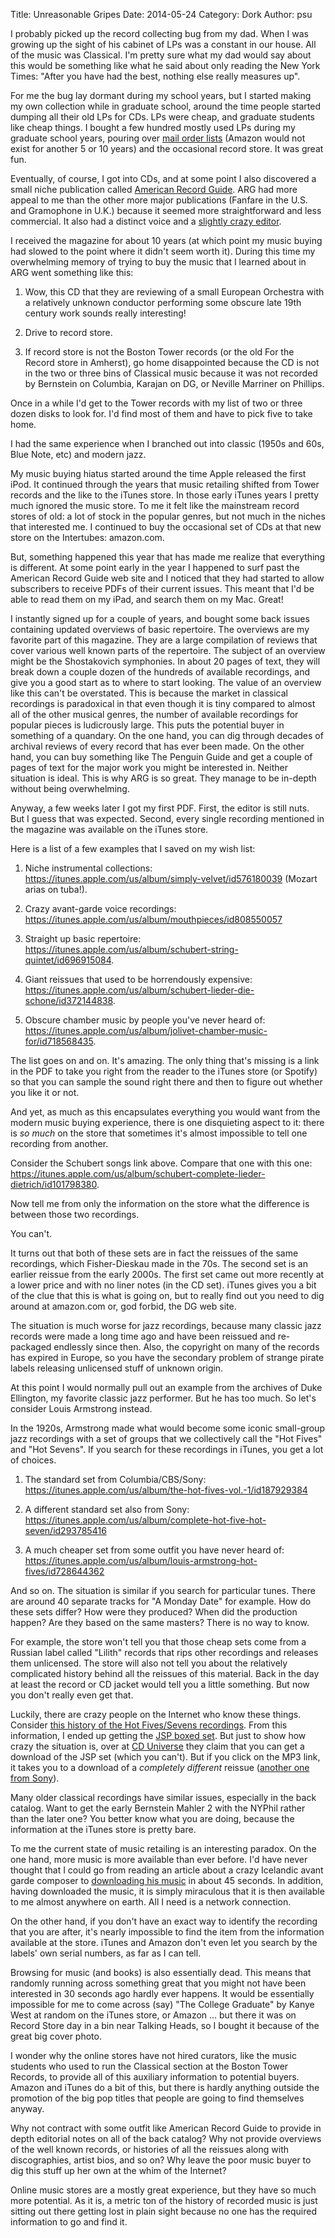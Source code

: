 Title: Unreasonable Gripes
Date: 2014-05-24
Category: Dork
Author: psu

I probably picked up the record collecting bug from my dad. When I was growing up the sight of his cabinet of LPs was a constant in our house. All of the music was Classical. I'm pretty sure what my dad would say about this would be something like what he said about only reading the New York Times: "After you have had the best, nothing else really measures up".

For me the bug lay dormant during my school years, but I started making my own collection while in graduate school, around the time people started dumping all their old LPs for CDs. LPs were cheap, and graduate students like cheap things. I bought a few hundred mostly used LPs during my graduate school years, pouring over <a href="http://www.arsantiqua.com/3/index.shtm">mail order lists</a> (Amazon would not exist for another 5 or 10 years) and the occasional record store. It was great fun.

Eventually, of course, I got into CDs, and at some point I also discovered a small niche publication called <a href="http://www.americanrecordguide.com">American Record Guide</a>. ARG had more appeal to me than the other more major publications (Fanfare in the U.S. and Gramophone in U.K.) because it seemed more straightforward and less commercial. It also had a distinct voice and a <a href="http://www.americanrecordguide.com/editors-space.html">slightly crazy editor</a>.

I received the magazine for about 10 years (at which point my music buying had slowed to the point where it didn't seem worth it). During this time my overwhelming memory of trying to buy the music that I learned about in ARG went something like this:

1. Wow, this CD that they are reviewing of a small European Orchestra with a relatively unknown conductor performing some obscure late 19th century work sounds really interesting!

2. Drive to record store.

3. If record store is not the Boston Tower records (or the old For the Record store in Amherst), go home disappointed because the CD is not in the two or three bins of Classical music because it was not recorded by Bernstein on Columbia, Karajan on DG, or Neville Marriner on Phillips.

Once in a while I'd get to the Tower records with my list of two or three dozen disks to look for. I'd find most of them and have to pick five to take home.

I had the same experience when I branched out into classic (1950s and 60s, Blue Note, etc) and modern jazz. 

My music buying hiatus started around the time Apple released the first iPod. It continued through the years that music retailing shifted from Tower records and the like to the iTunes store. In those early iTunes years I pretty much ignored the music store. To me it felt like the mainstream record stores of old: a lot of stock in the popular genres, but not much in the niches that interested me. I continued to buy the occasional set of CDs at that new store on the Intertubes: amazon.com.

But, something happened this year that has made me realize that everything is different. At some point early in the year I happened to surf past the American Record Guide web site and I noticed that they had started to allow subscribers to receive PDFs of their current issues. This meant that I'd be able to read them on my iPad, and search them on my Mac. Great!

I instantly signed up for a couple of years, and bought some back issues containing updated overviews of basic repertoire. The overviews are my favorite part of this magazine. They are a large compilation of reviews that cover various well known parts of the repertoire. The subject of an overview might be the Shostakovich symphonies. In about 20 pages of text, they will break down a couple dozen of the hundreds of available recordings, and give you a good start as to where to start looking. The value of an overview like this can't be overstated. This is because the market in classical recordings is paradoxical in that even though it is tiny compared to almost all of the other musical genres, the number of available recordings for popular pieces is ludicrously large. This puts the potential buyer in something of a quandary. On the one hand, you can dig through decades of archival reviews of every record that has ever been made. On the other hand, you can buy something like The Penguin Guide and get a couple of pages of text for the major work you might be interested in. Neither situation is ideal. This is why ARG is so great. They manage to be in-depth without being overwhelming.

Anyway, a few weeks later I got my first PDF. First, the editor is still nuts. But I guess that was expected. Second, every single recording mentioned in the magazine was available on the iTunes store.

Here is a list of a few examples that I saved on my wish list:

1. Niche instrumental collections: <https://itunes.apple.com/us/album/simply-velvet/id576180039> (Mozart arias on tuba!).

2. Crazy avant-garde voice recordings: <https://itunes.apple.com/us/album/mouthpieces/id808550057>

3. Straight up basic repertoire: <https://itunes.apple.com/us/album/schubert-string-quintet/id696915084>. 

4. Giant reissues that used to be horrendously expensive: <https://itunes.apple.com/us/album/schubert-lieder-die-schone/id372144838>.

5. Obscure chamber music by people you've never heard of: <https://itunes.apple.com/us/album/jolivet-chamber-music-for/id718568435>.

The list goes on and on. It's amazing. The only thing that's missing is a link in the PDF to take you right from the reader to the iTunes store (or Spotify) so that you can sample the sound right there and then to figure out whether you like it or not.

And yet, as much as this encapsulates everything you would want from the modern music buying experience, there is one disquieting aspect to it: there is _so much_ on the store that sometimes it's almost impossible to tell one recording from another.

Consider the Schubert songs link above. Compare that one with this one: <https://itunes.apple.com/us/album/schubert-complete-lieder-dietrich/id101798380>.

Now tell me from only the information on the store what the difference is between those two recordings.

You can't. 

It turns out that both of these sets are in fact the reissues of the same recordings, which Fisher-Dieskau made in the 70s. The second set is an earlier reissue from the early 2000s. The first set came out more recently at a lower price and with no liner notes (in the CD set). iTunes gives you a bit of the clue that this is what is going on, but to really find out you need to dig around at amazon.com or, god forbid, the DG web site.

The situation is much worse for jazz recordings, because many classic jazz records were made a long time ago and have been reissued and re-packaged endlessly since then. Also, the copyright on many of the records has expired in Europe, so you have the secondary problem of strange pirate labels releasing unlicensed stuff of unknown origin.

At this point I would normally pull out an example from the archives of Duke Ellington, my favorite classic jazz performer. But he has too much. So let's consider Louis Armstrong instead.

In the 1920s, Armstrong made what would become some iconic small-group jazz recordings with a set of groups that we collectively call the "Hot Fives" and "Hot Sevens". If you search for these recordings in iTunes, you get a lot of choices.

1. The standard set from Columbia/CBS/Sony: <https://itunes.apple.com/us/album/the-hot-fives-vol.-1/id187929384>

2. A different standard set also from Sony: <https://itunes.apple.com/us/album/complete-hot-five-hot-seven/id293785416>

3. A much cheaper set from some outfit you have never heard of: <https://itunes.apple.com/us/album/louis-armstrong-hot-fives/id728644362>

And so on. The situation is similar if you search for particular tunes. There are around 40 separate tracks for "A Monday Date" for example. How do these sets differ? How were they produced? When did the production happen? Are they based on the same masters? There is no way to know.

For example, the store won't tell you that those cheap sets come from a Russian label called "Lilith" records that rips other recordings and releases them unlicensed. The store will also not tell you about the relatively complicated history behind all the reissues of this material. Back in the day at least the record or CD jacket would tell you a little something. But now you don't really even get that. 

Luckily, there are crazy people on the Internet who know these things. Consider <a href="http://dippermouth.blogspot.com/2012/12/so-you-wanna-buy-hot-fives-and-hot.html
">this history of the Hot Fives/Sevens recordings</a>. From this information, I ended up getting the <a href="http://www.amazon.com/Hot-Fives-Sevens-Louis-Armstrong/dp/B00001ZWLP/ref=sr_1_1?ie=UTF8&qid=1400950076&sr=8-1&keywords=jsp+louis+armstrong">JSP boxed set</a>. But just to show how crazy the situation is, over at <a href="http://www.cduniverse.com/search/xx/music/pid/1075264/a/complete+hot+five+and+hot+seven+recordings.htm">CD Universe</a> they claim that you can get a download of the JSP set (which you can't). But if you click on the MP3 link, it takes you to a download of a _completely different_ reissue (<a href="http://www.cduniverse.com/productinfo.asp?pid=7246870&style=music&setpref=mp3">another one from Sony</a>).

Many older classical recordings have similar issues, especially in the back catalog. Want to get the early Bernstein Mahler 2 with the NYPhil rather than the later one? You better know what you are doing, because the information at the iTunes store is pretty bare.

To me the current state of music retailing is an interesting paradox. On the one hand, more music is more available than ever before. I'd have never thought that I could go from reading an article about a crazy Icelandic avant garde composer to <a href="https://itunes.apple.com/us/album/leifs-hekla-iceland-overture/id331242170">downloading his music</a> in about 45 seconds. In addition, having downloaded the music, it is simply miraculous that it is then available to me almost anywhere on earth. All I need is a network connection.

On the other hand, if you don't have an exact way to identify the recording that you are after, it's nearly impossible to find the item from the information available at the store. iTunes and Amazon don't even let you search by the labels' own serial numbers, as far as I can tell.

Browsing for music (and books) is also essentially dead. This means that randomly running across something great that you might not have been interested in 30 seconds ago hardly ever happens. It would be essentially impossible for me to come across (say) "The College Graduate" by Kanye West at random on the iTunes store, or Amazon ... but there it was on Record Store day in a bin near Talking Heads, so I bought it because of the great big cover photo.

I wonder why the online stores have not hired curators, like the music students who used to run the Classical section at the Boston Tower Records, to provide all of this auxiliary information to potential buyers. Amazon and iTunes do a bit of this, but there is hardly anything outside the promotion of the big pop titles that people are going to find themselves anyway.

Why not contract with some outfit like American Record Guide to provide in depth editorial notes on all of the back catalog? Why not provide overviews of the well known records, or histories of all the reissues along with discographies, artist bios, and so on? Why leave the poor music buyer to dig this stuff up her own at the whim of the Internet?

Online music stores are a mostly great experience, but they have so much more potential. As it is, a metric ton of the history of recorded music is just sitting out there getting lost in plain sight because no one has the required information to go and find it.
